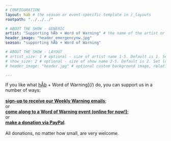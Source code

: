 ```yaml
---
# CONFIGURATION
layout: hab # the season or event-specific template in /_layouts
rootpath: "../../../"

# ABOUT THE SHOW - GENERIC
artist: "Supporting hÅb + Word of Warning" # the name of the artist or company
header_image: "header_emergencynw.jpg"
season: "supporting hÅb + Word of Warning"

# ABOUT THE SHOW - LAYOUT
# artist_size: 1 # optional - size of artist name 1-5. Default is 1. Set longer names to lower values
# show_size: 2 # optional - size of show name 2-5. Default is 2. Set longer names to lower values
# header_image: "header.jpg" # optional custom background image, relative to current page

---
```

If you like what [hÅb](/hab) + Word of Warning](/) do, you can support us in a number of ways:<br><br>**<a href="http://eepurl.com/i_Odb" target="_blank">sign-up to receive our Weekly Warning emails</a>**;<br>or<br>**[come along to a Word of Warning event (online for now!)](/)**;<br>or<br>**<a href="http://www.paypal.me/warnmcr" target="_blank">make a donation via PayPal</a>**.<br><br>All donations, no matter how small, are very welcome.
